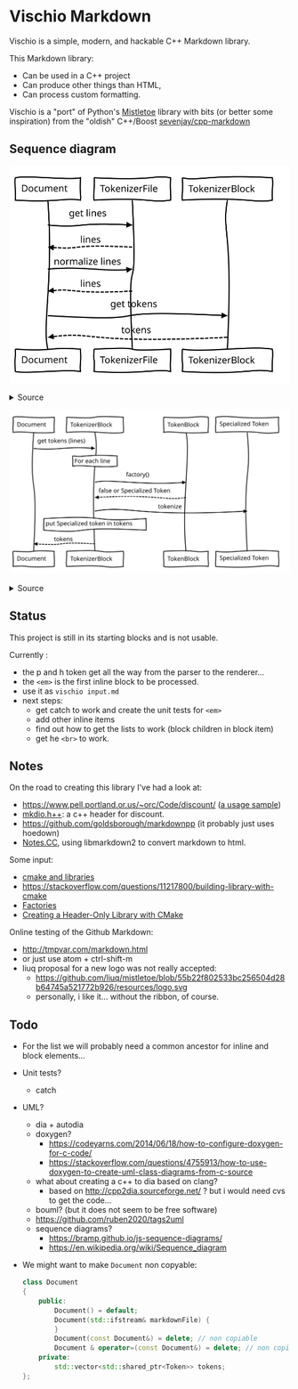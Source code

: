 # Vischio Markdown

Vischio is a simple, modern, and hackable C++ Markdown library. 

This Markdown library:

- Can be used in a C++ project
- Can produce other things than HTML,
- Can process custom formatting.

Vischio is a "port" of Python's [Mistletoe](https://github.com/miyuchina/mistletoe) library with bits (or better some inspiration) from the "oldish" C++/Boost [sevenjay/cpp-markdown](https://github.com/sevenjay/cpp-markdown)

## Sequence diagram

![sequence diagram: document](uml/uml-sequence-document.svg)

<details><summary>Source</summary>

```
Document->TokenizerFile: get lines
TokenizerFile-->Document: lines
Document->TokenizerFile: normalize lines
TokenizerFile-->Document: lines
Document->TokenizerBlock: get tokens
TokenizerBlock-->Document: tokens 
```

</details>

![sequence diagram: document](uml/uml-sequence-tokenizer-block.svg)

<details><summary>Source</summary>

```
Document->TokenizerBlock: get tokens (lines)
Note over TokenizerBlock: For each line
TokenizerBlock->TokenBlock: factory()
TokenBlock-->TokenizerBlock:false or Specialized Token
TokenizerBlock->Specialized Token: tokenize
Note over TokenizerBlock: put Specialized token in tokens
TokenizerBlock-->Document: tokens
```

</details>



## Status

This project is still in its starting blocks and is not usable.

Currently :

- the p and h token get all the way from the parser to the renderer...
- the `<em>` is the first inline block to be processed.
- use it as `vischio input.md`
- next steps:
  - get catch to work and create the unit tests for `<em>`
  - add other inline items
  - find out how to get the lists to work (block children in block item)
  - get he `<br>` to work.

## Notes

On the road to creating this library I've had a look at:

- https://www.pell.portland.or.us/~orc/Code/discount/
([a usage sample](https://stackoverflow.com/questions/26563524/parsing-markdown-with-c-discount-library))
- [mkdio.h++](https://gist.github.com/Orc/97b5711dd8c8a3b371928db756eba6e5): a c++ header for discount. 
- https://github.com/goldsborough/markdownpp (it probably just uses hoedown)
- [Notes.CC](https://github.com/DaveDavenport/Notes.CC), using libmarkdown2 to convert markdown to html.

Some input:

- [cmake and libraries](https://stackoverflow.com/questions/17511496/how-to-create-a-shared-library-with-cmake)
- https://stackoverflow.com/questions/11217800/building-library-with-cmake
- [Factories](https://stackoverflow.com/questions/5120768/how-to-implement-the-factory-method-pattern-in-c-correctly)
- [Creating a Header-Only Library with CMake](http://www.mariobadr.com/creating-a-header-only-library-with-cmake.html)

Online testing of the Github Markdown:

- http://tmpvar.com/markdown.html
- or just use atom + ctrl-shift-m
- liuq proposal for a new logo was not really accepted:
  - https://github.com/liuq/mistletoe/blob/55b22f802533bc256504d28b64745a521772b926/resources/logo.svg
  - personally, i like it... without the ribbon, of course.


## Todo

- For the list we will probably need a common ancestor for inline and block elements...
- Unit tests?
  - catch
- UML?
  - dia + autodia
  - doxygen?
    - https://codeyarns.com/2014/06/18/how-to-configure-doxygen-for-c-code/
    - https://stackoverflow.com/questions/4755913/how-to-use-doxygen-to-create-uml-class-diagrams-from-c-source
  - what about creating a c++ to dia based on clang?
    - based on http://cpp2dia.sourceforge.net/ ? but i would need cvs to get the code...
  - bouml? (but it does not seem to be free software)
  - https://github.com/ruben2020/tags2uml
  - sequence diagrams?
    - https://bramp.github.io/js-sequence-diagrams/
    - <https://en.wikipedia.org/wiki/Sequence_diagram>
- We might want to make `Document` non copyable:

  ```cpp
  class Document
  {
      public:
          Document() = default;
          Document(std::ifstream& markdownFile) {
          }
          Document(const Document&) = delete; // non copiable
          Document & operator=(const Document&) = delete; // non copiable
      private:
          std::vector<std::shared_ptr<Token>> tokens;
  };
  ```
